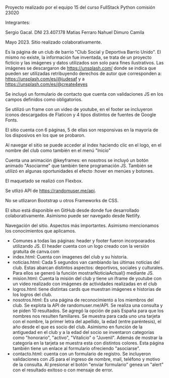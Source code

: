 Proyecto realizado por el equipo 15 del curso FullStack Python comisión 23020

Integrantes:

Sergio Gacal. DNI 23.407.178
Matias Ferraro
Nahuel Dimuro
Camila

Mayo 2023.
Sitio realizado colaborativamente.

Es la página de un club de barrio "Club Social y Deportiva Barrio Unido". El mismo no existe, la información fue inventada, se trata de un proyecto ficticio y las imágenes y datos utilizados son solo para fines ilustrativos.
Las imágenes se descargaron de https://unsplash.com/ donde se indica que pueden ser utilizadas retribuyendo derechos de autor que corresponden a: https://unsplash.com/es/@judesaf y a https://unsplash.com/es/@create4eyes

Se incluyó un formulario de contacto que cuenta con validaciones JS en los campos definidos como obligatorios. 

Se utilizó un frame con un video de youtube, en el footer se incluyeron íconos descargados de Flaticon y 4 tipos distintos de fuentes de Google Fonts.

El sitio cuenta con 6 páginas, 5 de ellas son responsivas en la mayoría de los disposivos en los que se probaron.

Al navegar el sitio se puede acceder al índex haciendo clic en el logo, en el nombre del club  como también en el menú "Inicio"

Cuenta una animación @keyframes: en nosotros se incluyó un botón animado "Asociarme" que también tiene programación JS. 
También se utilizó en algunas oportunidades el efecto :hover en menúes y botones.

El maquetado se realizó con Flexbox.

Se utlizó API de https://randomuser.me/api. 

No se utlizaron Bootstrap u otros Frameworks de CSS.

El situo está disponible en GitHub desde donde fue desarrollado colaborativamente. Asimismo puede ser navegado desde Netlify.


Navegación del sitio. Aspectos más importantes. Asimismo mencionamos los conocimientos que aplicamos.

- Comunes a todas las páginas: header y footer fueron incorpoarados utilizando JS. El header cuenta con un logo creado con la versión gratuita de canva.com 
- index.html: Cuenta con ímagenes del club y su historia.
- noticias.html: Cada 5 segundos van cambiando las últimas noticias del club. Estas abarcan distintos aspectos: deportivos, sociales y culturales. Para ellos se generó la función mostrarNoticiaActual() mediante JS.
- mision.html: Cuenta la misión del club y tiene un iframe de youtube con un video realizado con imágenes de actividades realizadas en el club
- logros.html: tiene distintas cards que muestran imágenes e historias de los logros del club.
- nosotros.html: Es una página de reconocimiento a los miembros del club. Se explota la API de randomuser.me/API. Se realiza una consulta y se piden 10 resultados. Se agregó la opción de país España para que los nombres nos resulten familiares. Se muestra para cada uno una tarjeta con el nombre, la primer letra del apellido, la edad (entre paréntesis), el año desde el que es socio del club. Asimismo en función de la antiguedad en el club y a la edad del socio se inventaron categorías como "honorario", "activo", "Vitalicio" o "Juvenil". Además de mostrar la categoría en la tarjeta se muestra esta con distintos colores. Esta página también tiene un enlace al formulario ofreciendo "asociarse".
- contacto.html: cuenta con un formulario de registro. Se incluyeron validaciones con JS para el ingreso de nombre, mail, teléfono y motivo de la consulta. Al presionar el botón "enviar formulario" genea un "alert" con el resultado exitoso o con mensaje de error.








